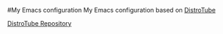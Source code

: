 #My Emacs configuration 
 My Emacs configuration based on [DistroTube](https://www.youtube.com/watch?v=d1fgypEiQkE&list=PL5--8gKSku15e8lXf7aLICFmAHQVo0KXX)

 [DistroTube Repository](https://gitlab.com/dwt1/configuring-emacs)
